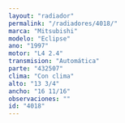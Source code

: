 ```yaml
---
layout: "radiador"
permalink: "/radiadores/4018/"
marca: "Mitsubishi"
modelo: "Eclipse"
ano: "1997"
motor: "L4 2.4"
transmision: "Automática"
parte: "432507"
clima: "Con clima"
alto: "13 3/4"
ancho: "16 11/16"
observaciones: ""
id: "4018"
---
```


